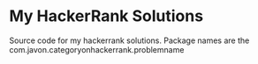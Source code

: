 # My HackerRank Solutions
Source code for my hackerrank solutions. Package names are the com.javon.categoryonhackerrank.problemname
